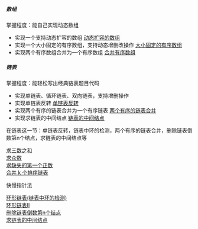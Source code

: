 ##### 数组

掌握程度：能自己实现动态数组
* 实现一个支持动态扩容的数组
  [动态扩容的数组](../../src/main/java/com/kandy/algorithm/algo/lesson05_array/GenericArray.java)<br/>
* 实现一个大小固定的有序数组，支持动态增删改操作
  [大小固定的有序数组](../../src/main/java/com/kandy/algorithm/algo/lesson05_array/Array.java)<br/>
* 实现两个有序数组合并为一个有序数组
  [合并有序数组](../../src/main/java/com/kandy/algorithm/week01/L03_C88合并两个有序数组.java)<br/>


##### 链表

掌握程度：能轻松写出经典链表题目代码
* 实现单链表、循环链表、双向链表，支持增删操作
* 实现单链表反转
  [单链表反转](../../src/main/java/com/kandy/algorithm/week01/L04_C206反转链表.java)<br/>
* 实现两个有序的链表合并为一个有序链表
  [两个有序的链表合并](../../src/main/java/com/kandy/algorithm/week01/homework/LC21合并两个有序链表.java)<br/>
* 实现求链表的中间结点
  [链表的中间结点](../../src/main/java/com/kandy/algorithm/week01/LC876链表的中间结点.java)<br/>

在链表这一节：单链表反转，链表中环的检测，两个有序的链表合并，删除链表倒数第n个结点，求链表的中间结点等


[求三数之和](../../src/main/java/com/kandy/algorithm/week09/LC15三数之和.java)<br/>
[求众数](../../src/main/java/com/kandy/algorithm/week02/LC169多数元素.java)<br/>
[求缺失的第一个正数](../../src/main/java/com/kandy/algorithm/week01/LC41缺失的第一个正数.java)<br/>
[合并 k 个排序链表](../../src/main/java/com/kandy/algorithm/week03/L12_C23合并K个升序链表.java) <br/>

快慢指针法

[环形链表(链表中环的检测)](https://leetcode.cn/problems/linked-list-cycle/description/)<br/>
[环形链表II](https://leetcode.cn/problems/linked-list-cycle-ii/description)<br/>
[删除链表倒数第n个结点](https://leetcode.cn/problems/linked-list-cycle-ii/description)<br/>
[求链表的中间结点](https://leetcode.cn/problems/middle-of-the-linked-list/description/)<br/>